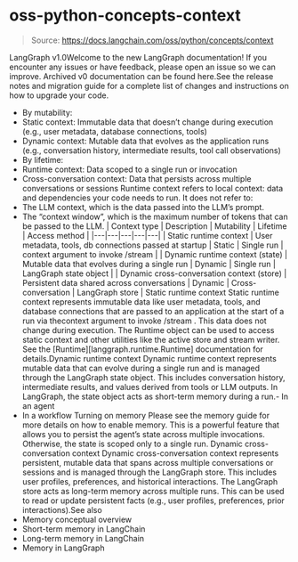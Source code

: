 # oss-python-concepts-context

> Source: https://docs.langchain.com/oss/python/concepts/context

LangGraph v1.0Welcome to the new LangGraph documentation! If you encounter any issues or have feedback, please open an issue so we can improve. Archived v0 documentation can be found here.See the release notes and migration guide for a complete list of changes and instructions on how to upgrade your code.
- By mutability:
- Static context: Immutable data that doesn’t change during execution (e.g., user metadata, database connections, tools)
- Dynamic context: Mutable data that evolves as the application runs (e.g., conversation history, intermediate results, tool call observations)
- By lifetime:
- Runtime context: Data scoped to a single run or invocation
- Cross-conversation context: Data that persists across multiple conversations or sessions
Runtime context refers to local context: data and dependencies your code needs to run. It does not refer to:
- The LLM context, which is the data passed into the LLM’s prompt.
- The “context window”, which is the maximum number of tokens that can be passed to the LLM.
| Context type | Description | Mutability | Lifetime | Access method |
|---|---|---|---|---|
| Static runtime context | User metadata, tools, db connections passed at startup | Static | Single run | context argument to invoke /stream |
| Dynamic runtime context (state) | Mutable data that evolves during a single run | Dynamic | Single run | LangGraph state object |
| Dynamic cross-conversation context (store) | Persistent data shared across conversations | Dynamic | Cross-conversation | LangGraph store |
Static runtime context
Static runtime context represents immutable data like user metadata, tools, and database connections that are passed to an application at the start of a run via thecontext
argument to invoke
/stream
. This data does not change during execution.
The
Runtime
object can be used to access static context and other utilities like the active store and stream writer.
See the [Runtime][langgraph.runtime.Runtime] documentation for details.Dynamic runtime context
Dynamic runtime context represents mutable data that can evolve during a single run and is managed through the LangGraph state object. This includes conversation history, intermediate results, and values derived from tools or LLM outputs. In LangGraph, the state object acts as short-term memory during a run.- In an agent
- In a workflow
Turning on memory
Please see the memory guide for more details on how to enable memory. This is a powerful feature that allows you to persist the agent’s state across multiple invocations. Otherwise, the state is scoped only to a single run.
Dynamic cross-conversation context
Dynamic cross-conversation context represents persistent, mutable data that spans across multiple conversations or sessions and is managed through the LangGraph store. This includes user profiles, preferences, and historical interactions. The LangGraph store acts as long-term memory across multiple runs. This can be used to read or update persistent facts (e.g., user profiles, preferences, prior interactions).See also
- Memory conceptual overview
- Short-term memory in LangChain
- Long-term memory in LangChain
- Memory in LangGraph